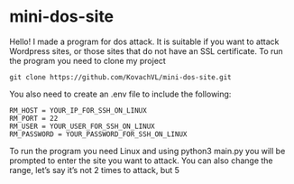 # mini-dos-site
Hello! I made a program for dos attack. It is suitable if you want to attack Wordpress sites, or those sites that do not have an SSL certificate. To run the program you need to clone my project 
```
git clone https://github.com/KovachVL/mini-dos-site.git
```
You also need to create an .env file to include the following:
```
RM_HOST = YOUR_IP_FOR_SSH_ON_LINUX
RM_PORT = 22
RM_USER = YOUR_USER_FOR_SSH_ON_LINUX
RM_PASSWORD = YOUR_PASSWORD_FOR_SSH_ON_LINUX
```

To run the program you need Linux and using python3 main.py you will be prompted to enter the site you want to attack.
You can also change the range, let’s say it’s not 2 times to attack, but 5
